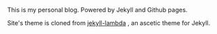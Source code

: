 
This is my personal blog. Powered by Jekyll and Github pages. 

Site's theme is cloned from [jekyll-lambda](https://github.com/lauris/jekyll-lambda) , an ascetic theme for Jekyll. 

